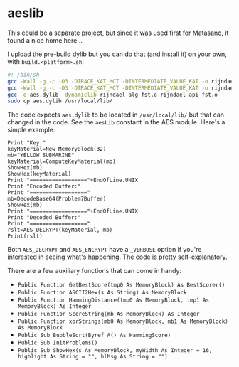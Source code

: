 # aeslib

This could be a separate project, but since it was used first for Matasano, it found a nice home here...

I upload the pre-build dylib but you can do that (and install it) on your own, with `build.<platform>.sh`:

```bash
#! /bin/sh
gcc -Wall -g -c -O3 -DTRACE_KAT_MCT -DINTERMEDIATE_VALUE_KAT -o rijndael-api-fst.o rijndael-api-fst.c
gcc -Wall -g -c -O3 -DTRACE_KAT_MCT -DINTERMEDIATE_VALUE_KAT -o rijndael-alg-fst.o rijndael-alg-fst.c
gcc -o aes.dylib -dynamiclib rijndael-alg-fst.o rijndael-api-fst.o
sudo cp aes.dylib /usr/local/lib/
```
The code expects `aes.dylib` to be located in `/usr/local/lib/` but that can changed in the code. See the `aesLib` constant in the AES module. Here's a simple example:

```basic
Print "Key:"
keyMaterial=New MemoryBlock(32)
mb="YELLOW SUBMARINE"
keyMaterial=ComputeKeyMaterial(mb)
ShowHex(mb)
ShowHex(keyMaterial)
Print "=================="+EndOfLine.UNIX
Print "Encoded Buffer:"
Print "=================="
mb=DecodeBase64(Problem7Buffer)
ShowHex(mb)
Print "=================="+EndOfLine.UNIX
Print "Decoded Buffer:"
Print "=================="
rslt=AES_DECRYPT(keyMaterial, mb)
Print(rslt)
```

Both `AES_DECRYPT` and `AES_ENCRYPT` have a `_VERBOSE` option if you're interested in seeing what's happening. The code is pretty self-explanatory.

There are a few auxiliary functions that can come in handy:

* `Public Function GetBestScore(tmp0 As MemoryBlock) As BestScorer()`
* `Public Function ASCII2Hex(s As String) As MemoryBlock`
* `Public Function HammingDistance(tmp0 As MemoryBlock, tmp1 As MemoryBlock) As Integer`
* `Public Function ScoreString(mb As MemoryBlock) As Integer`
* `Public Function xorStrings(mb0 As MemoryBlock, mb1 As MemoryBlock) As MemoryBlock`
* `Public Sub BubbleSort(Byref A() As HammingScore)`
* `Public Sub InitProblems()`
* `Public Sub ShowHex(s As MemoryBlock, myWidth As Integer = 16, highlight As String = "", hlMsg As String = "")`
